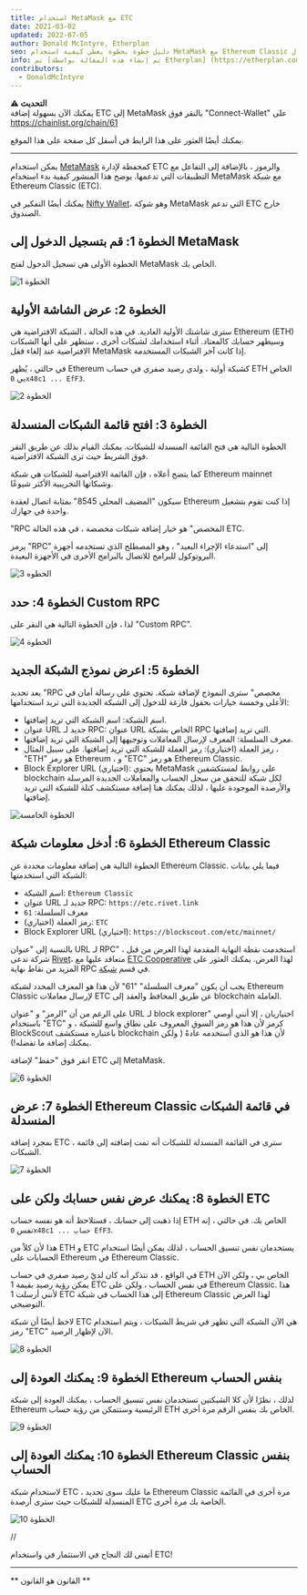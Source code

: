 ```yaml
---
title: استخدام MetaMask مع ETC
date: 2021-03-02
updated: 2022-07-05
author: Donald McIntyre, Etherplan
seo: دليل خطوة بخطوة يغطي كيفية استخدام MetaMask مع Ethereum Classic لإرسال ETC والتفاعل مع التطبيقات اللامركزية.
info: تم [تم إنشاء هذه المقالة بواسطة Etherplan] (https://etherplan.com/2021/03/02/how-to-connect-metamask-to-ethereum-classic/15512/). لمزيد من دروس Ethereum Classic والنظرية ومفاهيم العملة المشفرة ، يرجى مراجعة [etherplan.com](https://etherplan.com).
contributors:
  - DonaldMcIntyre
---
```


**⚠️ التحديث**  
يمكنك الآن بسهولة إضافة ETC إلى MetaMask بالنقر فوق "Connect-Wallet" على https://chainlist.org/chain/61

يمكنك أيضًا العثور على هذا الرابط في أسفل كل صفحة على هذا الموقع.

---

يمكن استخدام [MetaMask](https://metamask.io) كمحفظة لإدارة ETC والرموز ، بالإضافة إلى التفاعل مع التطبيقات التي تدعمها. يوضح هذا المنشور كيفية بدء استخدام MetaMask مع شبكة Ethereum Classic (ETC).

يمكنك أيضًا التفكير في [Nifty Wallet](https://chrome.google.com/webstore/detail/nifty-wallet/jbdaocneiiinmjbjlgalhcelgbejmnid?ucbcb=1)، وهو شوكة MetaMask التي تدعم ETC خارج الصندوق.

## الخطوة 1: قم بتسجيل الدخول إلى MetaMask

الخطوة الأولى هي تسجيل الدخول لفتح MetaMask الخاص بك.

![الخطوة 1](./01.png)

## الخطوة 2: عرض الشاشة الأولية

سترى شاشتك الأولية العادية. في هذه الحالة ، الشبكة الافتراضية هي Ethereum (ETH) وسيظهر حسابك كالمعتاد. أثناء استخدامك لشبكات أخرى ، ستظهر على أنها الشبكات الافتراضية عند إلغاء قفل MetaMask إذا كانت آخر الشبكات المستخدمة.

في حالتي ، يُظهر Ethereum كشبكة أولية ، ولدي رصيد صفري في حساب ETH الخاص بي `0x48c1 ... EfF3`.

![الخطوة 2](./02.png)

## الخطوة 3: افتح قائمة الشبكات المنسدلة

الخطوة التالية هي فتح القائمة المنسدلة للشبكات. يمكنك القيام بذلك عن طريق النقر فوق الشريط حيث ترى الشبكة الافتراضية.

كما يتضح أعلاه ، فإن القائمة الافتراضية للشبكات هي شبكة Ethereum mainnet وشبكاتها التجريبية الأكثر شيوعًا.

سيكون "المضيف المحلي 8545" بمثابة اتصال لعقدة Ethereum إذا كنت تقوم بتشغيل واحدة في جهازك.

"RPC المخصص" هو خيار إضافة شبكات مخصصة ، في هذه الحالة ETC.

يرمز "RPC" إلى "استدعاء الإجراء البعيد" ، وهو المصطلح الذي تستخدمه أجهزة البروتوكول للبرامج للاتصال بالبرامج الأخرى في الأجهزة البعيدة.

![الخطوه 3](./03.png)

## الخطوة 4: حدد Custom RPC

لذا ، فإن الخطوة التالية هي النقر على "Custom RPC".

![الخطوة 4](./04.png)

## الخطوة 5: اعرض نموذج الشبكة الجديد

بعد تحديد "RPC مخصص" سترى النموذج لإضافة شبكة. تحتوي على رسالة أمان في الأعلى وخمسة خيارات بحقول فارغة للدخول إلى الشبكة الجديدة التي تريد استخدامها:

- اسم الشبكة: اسم الشبكة التي تريد إضافتها.
- عنوان URL جديد لـ RPC: عنوان URL الخاص بشبكة RPC التي تريد إضافتها.
- معرف السلسلة: المعرف لإرسال المعاملات وتوجيهها إلى الشبكة التي تريد إضافتها.
- رمز العملة (اختياري): رمز العملة للشبكة التي تريد إضافتها. على سبيل المثال ، "ETH" هو رمز Ethereum ، و "ETC" هو رمز Ethereum Classic.
- Block Explorer URL (اختياري): يحتوي MetaMask على روابط لمستكشفين blockchain لكل شبكة للتحقق من سجل الحساب والمعاملات الجديدة المرسلة والأرصدة الموجودة عليها ، لذلك يمكنك هنا إضافة مستكشف كتلة للشبكة التي تريد إضافتها.

![الخطوة الخامسة](./05.png)

## الخطوة 6: أدخل معلومات شبكة Ethereum Classic

الخطوة التالية هي إضافة معلومات محددة عن Ethereum Classic. فيما يلي بيانات الشبكة التي استخدمتها:

- اسم الشبكة: `Ethereum Classic`
- عنوان URL جديد لـ RPC: `https://etc.rivet.link`
- معرف السلسلة: `61`
- رمز العملة (اختياري): `ETC`
- Block Explorer URL (اختياري): `https://blockscout.com/etc/mainnet/`

بالنسبة إلى "عنوان URL لـ RPC" ، استخدمت نقطة النهاية المقدمة لهذا الغرض من قبل شركة تدعى [Rivet](https://rivet.link/)، متعاقد عليها مع [ETC Cooperative](https://etccooperative.org) لهذا الغرض. يمكنك العثور على المزيد من نقاط نهاية RPC في قسم [شبكة](/network/endpoints).

يجب أن يكون "معرف السلسلة" "61" لأن هذا هو المعرف المحدد لشبكة Ethereum Classic لإرسال معاملات ETC عن طريق المحافظ والعقد إلى blockchain العاملة.

على الرغم من أن "الرمز" و "عنوان URL لـ block explorer" اختياريان ، إلا أنني أوصي باستخدام "ETC" كرمز لأن هذا هو رمز السوق المعروف على نطاق واسع للشبكة ، و BlockScout باعتباره مستكشف blockchain لأن هذا هو الذي أستخدمه عادةً ( ولكن يمكنك إضافة ما تفضله!).

انقر فوق "حفظ" لإضافة ETC إلى MetaMask.

![الخطوة 6](./06-rivet.png)

## الخطوة 7: عرض Ethereum Classic في قائمة الشبكات المنسدلة

بمجرد إضافة ETC ، سترى في القائمة المنسدلة للشبكات أنه تمت إضافته إلى قائمة الشبكات.

![الخطوة 7](./07.png)

## الخطوة 8: يمكنك عرض نفس حسابك ولكن على ETC

إذا ذهبت إلى حسابك ، فستلاحظ أنه هو نفسه حساب ETH الخاص بك. في حالتي ، إنه نفس `0x48c1 ... حساب EfF3`.

هذا لأن كلاً من ETH و ETC يستخدمان نفس تنسيق الحساب ، لذلك يمكن أيضًا استخدام الحسابات على Ethereum في Ethereum Classic.

في الواقع ، قد تتذكر أنه كان لديّ رصيد صفري في حساب ETH الخاص بي ، ولكن الآن يمكن رؤية رصيد بقيمة 1 ETC في نفس الحساب ، ولكن على Ethereum Classic. هذا لأنني أرسلت 1 ETC إلى هذا الحساب في شبكة Ethereum Classic لهذا العرض التوضيحي.

لاحظ أيضًا أن شبكة ETC هي الآن الشبكة التي تظهر في شريط الشبكات ، ويتم استخدام رمز "ETC" الآن لإظهار الرصيد.

![الخطوة 8](./08.png)

## الخطوة 9: يمكنك العودة إلى Ethereum بنفس الحساب

لذلك ، نظرًا لأن كلا الشبكتين تستخدمان نفس تنسيق الحساب ، يمكنك العودة إلى شبكة Ethereum الرئيسية وستتمكن من رؤية حساب ETH الخاص بك بنفس الرقم مرة أخرى.

![الخطوة 9](./09.png)

## الخطوة 10: يمكنك العودة إلى Ethereum Classic بنفس الحساب

لاستخدام شبكة ETC ، ما عليك سوى تحديد Ethereum Classic مرة أخرى في القائمة المنسدلة للشبكات حيث سترى أرصدة ETC الخاصة بك مرة أخرى.

![الخطوة 10](./10.png)

//

أتمنى لك النجاح في الاستثمار في واستخدام ETC!

---

** القانون هو القانون **
